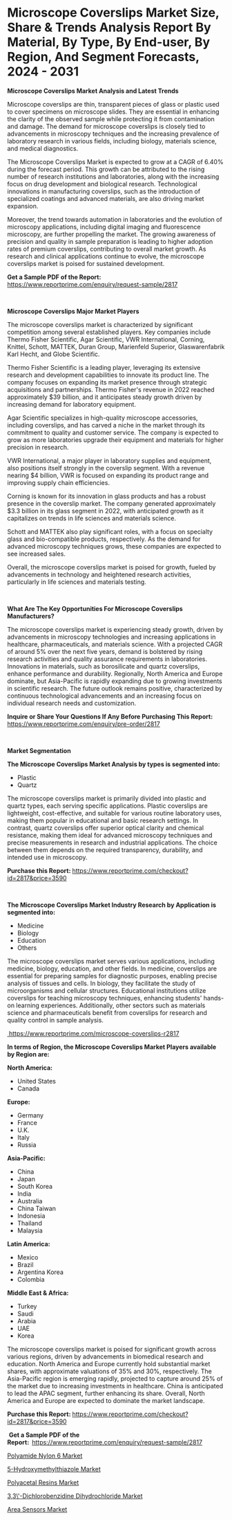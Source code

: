 <p><h1>Microscope Coverslips Market Size, Share & Trends Analysis Report By Material, By Type, By End-user, By Region, And Segment Forecasts, 2024 - 2031</h1></p><p><strong>Microscope Coverslips Market Analysis and Latest Trends</strong></p>
<p><p>Microscope coverslips are thin, transparent pieces of glass or plastic used to cover specimens on microscope slides. They are essential in enhancing the clarity of the observed sample while protecting it from contamination and damage. The demand for microscope coverslips is closely tied to advancements in microscopy techniques and the increasing prevalence of laboratory research in various fields, including biology, materials science, and medical diagnostics.</p><p>The Microscope Coverslips Market is expected to grow at a CAGR of 6.40% during the forecast period. This growth can be attributed to the rising number of research institutions and laboratories, along with the increasing focus on drug development and biological research. Technological innovations in manufacturing coverslips, such as the introduction of specialized coatings and advanced materials, are also driving market expansion. </p><p>Moreover, the trend towards automation in laboratories and the evolution of microscopy applications, including digital imaging and fluorescence microscopy, are further propelling the market. The growing awareness of precision and quality in sample preparation is leading to higher adoption rates of premium coverslips, contributing to overall market growth. As research and clinical applications continue to evolve, the microscope coverslips market is poised for sustained development.</p></p>
<p><strong>Get a Sample PDF of the Report:&nbsp;</strong> <a href="https://www.reportprime.com/enquiry/request-sample/2817">https://www.reportprime.com/enquiry/request-sample/2817</a></p>
<p>&nbsp;</p>
<p><strong>Microscope Coverslips Major Market Players</strong></p>
<p><p>The microscope coverslips market is characterized by significant competition among several established players. Key companies include Thermo Fisher Scientific, Agar Scientific, VWR International, Corning, Knittel, Schott, MATTEK, Duran Group, Marienfeld Superior, Glaswarenfabrik Karl Hecht, and Globe Scientific.</p><p>Thermo Fisher Scientific is a leading player, leveraging its extensive research and development capabilities to innovate its product line. The company focuses on expanding its market presence through strategic acquisitions and partnerships. Thermo Fisher's revenue in 2022 reached approximately $39 billion, and it anticipates steady growth driven by increasing demand for laboratory equipment.</p><p>Agar Scientific specializes in high-quality microscope accessories, including coverslips, and has carved a niche in the market through its commitment to quality and customer service. The company is expected to grow as more laboratories upgrade their equipment and materials for higher precision in research.</p><p>VWR International, a major player in laboratory supplies and equipment, also positions itself strongly in the coverslip segment. With a revenue nearing $4 billion, VWR is focused on expanding its product range and improving supply chain efficiencies.</p><p>Corning is known for its innovation in glass products and has a robust presence in the coverslip market. The company generated approximately $3.3 billion in its glass segment in 2022, with anticipated growth as it capitalizes on trends in life sciences and materials science.</p><p>Schott and MATTEK also play significant roles, with a focus on specialty glass and bio-compatible products, respectively. As the demand for advanced microscopy techniques grows, these companies are expected to see increased sales.</p><p>Overall, the microscope coverslips market is poised for growth, fueled by advancements in technology and heightened research activities, particularly in life sciences and materials testing.</p></p>
<p>&nbsp;</p>
<p><strong>What Are The Key Opportunities For Microscope Coverslips Manufacturers?</strong></p>
<p><p>The microscope coverslips market is experiencing steady growth, driven by advancements in microscopy technologies and increasing applications in healthcare, pharmaceuticals, and materials science. With a projected CAGR of around 5% over the next five years, demand is bolstered by rising research activities and quality assurance requirements in laboratories. Innovations in materials, such as borosilicate and quartz coverslips, enhance performance and durability. Regionally, North America and Europe dominate, but Asia-Pacific is rapidly expanding due to growing investments in scientific research. The future outlook remains positive, characterized by continuous technological advancements and an increasing focus on individual research needs and customization.</p></p>
<p><strong>Inquire or Share Your Questions If Any Before Purchasing This Report:</strong> <a href="https://www.reportprime.com/enquiry/pre-order/2817">https://www.reportprime.com/enquiry/pre-order/2817</a></p>
<p>&nbsp;</p>
<p><strong>Market Segmentation</strong></p>
<p><strong>The Microscope Coverslips Market Analysis by types is segmented into:</strong></p>
<p><ul><li>Plastic</li><li>Quartz</li></ul></p>
<p><p>The microscope coverslips market is primarily divided into plastic and quartz types, each serving specific applications. Plastic coverslips are lightweight, cost-effective, and suitable for various routine laboratory uses, making them popular in educational and basic research settings. In contrast, quartz coverslips offer superior optical clarity and chemical resistance, making them ideal for advanced microscopy techniques and precise measurements in research and industrial applications. The choice between them depends on the required transparency, durability, and intended use in microscopy.</p></p>
<p><strong>Purchase this Report:&nbsp;</strong><a href="https://www.reportprime.com/checkout?id=2817&price=3590">https://www.reportprime.com/checkout?id=2817&price=3590</a></p>
<p>&nbsp;</p>
<p><strong>The Microscope Coverslips Market Industry Research by Application is segmented into:</strong></p>
<p><ul><li>Medicine</li><li>Biology</li><li>Education</li><li>Others</li></ul></p>
<p><p>The microscope coverslips market serves various applications, including medicine, biology, education, and other fields. In medicine, coverslips are essential for preparing samples for diagnostic purposes, enabling precise analysis of tissues and cells. In biology, they facilitate the study of microorganisms and cellular structures. Educational institutions utilize coverslips for teaching microscopy techniques, enhancing students' hands-on learning experiences. Additionally, other sectors such as materials science and pharmaceuticals benefit from coverslips for research and quality control in sample analysis.</p></p>
<p><a href="https://www.reportprime.com/microscope-coverslips-r2817">&nbsp;https://www.reportprime.com/microscope-coverslips-r2817</a></p>
<p><strong>In terms of Region, the Microscope Coverslips Market Players available by Region are:</strong></p>
<p>
    <p> <strong> North America: </strong>
        <ul>
            <li>United States</li>
            <li>Canada</li>
        </ul>
        </p> 
    <p> <strong> Europe: </strong>
        <ul>
            <li>Germany</li>
            <li>France</li>
            <li>U.K.</li>
            <li>Italy</li>
            <li>Russia</li>
        </ul>
        </p> 
    <p> <strong> Asia-Pacific: </strong>
        <ul>
            <li>China</li>
            <li>Japan</li>
            <li>South Korea</li>
            <li>India</li>
            <li>Australia</li>
            <li>China Taiwan</li>
            <li>Indonesia</li>
            <li>Thailand</li>
            <li>Malaysia</li>
        </ul>
        </p> 
    <p> <strong> Latin America: </strong>
        <ul>
            <li>Mexico</li>
            <li>Brazil</li>
            <li>Argentina Korea</li>
            <li>Colombia</li>
        </ul>
        </p> 
    <p> <strong> Middle East & Africa: </strong>
        <ul>
            <li>Turkey</li>
            <li>Saudi</li>
            <li>Arabia</li>
            <li>UAE</li>
            <li>Korea</li>
        </ul>
    </p>
    </p>
<p><p>The microscope coverslips market is poised for significant growth across various regions, driven by advancements in biomedical research and education. North America and Europe currently hold substantial market shares, with approximate valuations of 35% and 30%, respectively. The Asia-Pacific region is emerging rapidly, projected to capture around 25% of the market due to increasing investments in healthcare. China is anticipated to lead the APAC segment, further enhancing its share. Overall, North America and Europe are expected to dominate the market landscape.</p></p>
<p><strong>Purchase this Report: </strong><a href="https://www.reportprime.com/checkout?id=2817&price=3590">https://www.reportprime.com/checkout?id=2817&price=3590</a></p>
<p>&nbsp;<strong>Get a Sample PDF of the Report:&nbsp;&nbsp;</strong><a href="https://www.reportprime.com/enquiry/request-sample/2817">https://www.reportprime.com/enquiry/request-sample/2817</a></p>
<p><strong></strong></p>
<p><p><a href="https://www.linkedin.com/pulse/polyamide-nylon-6-market-growth-outlook-from-2024-2031-projecting-x9hsc?trackingId=YenncOkCSharOVMc1mjWIQ%3D%3D">Polyamide Nylon 6 Market</a></p><p><a href="https://issuu.com/reportprime-2/docs/5-hydroxymethylthiazole-market-size_6abaf5e898dead">5-Hydroxymethylthiazole Market</a></p><p><a href="https://www.linkedin.com/pulse/global-market-pulse-trends-growth-analysis-polyacetal-resins-anobc?trackingId=fAsuH9vnRJaPUVvbtcRLxg%3D%3D">Polyacetal Resins Market</a></p><p><a href="https://issuu.com/reportprime-2/docs/33-dichlorobenzidine-dihydrochlorid_911eca039936c5">3,3\'-Dichlorobenzidine Dihydrochloride Market</a></p><p><a href="https://github.com/RoseBoyd475/Market-Research-Report-List-1/blob/main/area-sensors-market.md">Area Sensors Market</a></p></p>